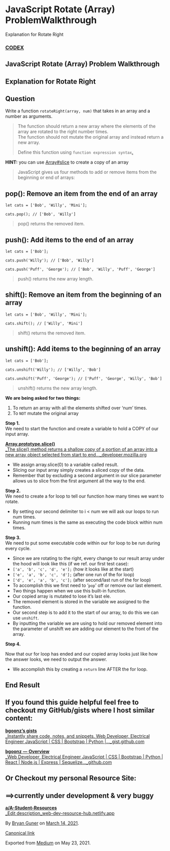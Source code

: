 # JavaScript Rotate \(Array\) ProblemWalkthrough

Explanation for Rotate Right

### [CODEX](http://medium.com/codex)

## JavaScript Rotate \(Array\) Problem Walkthrough

## Explanation for Rotate Right

## Question

Write a function `rotateRight(array, num)` that takes in an array and a number as arguments.

> The function should return a new array where the elements of the array are rotated to the right number times.  
> The function should not mutate the original array and instead return a new array.
>
> Define this function using `function expression syntax`[.](https://developer.mozilla.org/en-US/docs/Web/JavaScript/Reference/Operators/function)

**HINT:** you can use [Array\#slice](https://developer.mozilla.org/en-US/docs/Web/JavaScript/Reference/Global_Objects/Array/slice) to create a copy of an array

> JavaScript gives us four methods to add or remove items from the beginning or end of arrays:

## pop\(\): Remove an item from the end of an array

```text
let cats = ['Bob', 'Willy', 'Mini'];

cats.pop(); // ['Bob', 'Willy']
```

> pop\(\) returns the removed item.

## push\(\): Add items to the end of an array

```text
let cats = ['Bob'];

cats.push('Willy'); // ['Bob', 'Willy']

cats.push('Puff', 'George'); // ['Bob', 'Willy', 'Puff', 'George']
```

> push\(\) returns the new array length.

## shift\(\): Remove an item from the beginning of an array

```text
let cats = ['Bob', 'Willy', 'Mini'];

cats.shift(); // ['Willy', 'Mini']
```

> shift\(\) returns the removed item.

## unshift\(\): Add items to the beginning of an array

```text
let cats = ['Bob'];

cats.unshift('Willy'); // ['Willy', 'Bob']

cats.unshift('Puff', 'George'); // ['Puff', 'George', 'Willy', 'Bob']
```

> unshift\(\) returns the new array length.

**We are being asked for two things:**

1. To return an array with all the elements shifted over ‘num’ times.
2. To `NOT` mutate the original array

**Step 1.**  
We need to start the function and create a variable to hold a COPY of our input array.

[**Array.prototype.slice\(\)**  
 \_The slice\(\) method returns a shallow copy of a portion of an array into a new array object selected from start to end…\_developer.mozilla.org](https://developer.mozilla.org/en-US/docs/Web/JavaScript/Reference/Global_Objects/Array/slice)

-   We assign array.slice\(0\) to a variable called result.
-   Slicing our input array simply creates a sliced copy of the data.
-   Remember that by excluding a second argument in our slice parameter allows us to slice from the first argument all the way to the end.

**Step 2.**  
We need to create a for loop to tell our function how many times we want to rotate.

-   By setting our second delimiter to i &lt; num we will ask our loops to run num times.
-   Running num times is the same as executing the code block within num times.

**Step 3.**  
We need to put some executable code within our for loop to be run during every cycle.

-   Since we are rotating to the right, every change to our result array under the hood will look like this \(if we ref. our first test case\):
-   `['a', 'b', 'c', 'd', 'e'];` \(how it looks like at the start\)
-   `['e', 'a', 'b', 'c', 'd'];` \(after one run of the for loop\)
-   `['d', 'e', 'a', 'b', 'c'];` \(after second/last run of the for loop\)
-   To accomplish this we first need to ‘`pop`' off or remove our last element.
-   Two things happen when we use this built-in function.
-   Our copied array is mutated to lose it’s last ele.
-   The removed element is stored in the variable we assigned to the function.
-   Our second step is to add it to the start of our array, to do this we can use `unshift`.
-   By inputting the variable we are using to hold our removed element into the parameter of unshift we are adding our element to the front of the array.

**Step 4.**

Now that our for loop has ended and our copied array looks just like how the answer looks, we need to output the answer.

-   We accomplish this by creating a `return` line AFTER the for loop.

## End Result

## If you found this guide helpful feel free to checkout my GitHub/gists where I host similar content:

[**bgoonz’s gists**  
 \_Instantly share code, notes, and snippets. Web Developer, Electrical Engineer JavaScript \| CSS \| Bootstrap \| Python \|…\_gist.github.com](https://gist.github.com/bgoonz)

[**bgoonz** **—** **Overview**  
 \_Web Developer, Electrical Engineer JavaScript \| CSS \| Bootstrap \| Python \| React \| Node.js \| Express \| Sequelize…\_github.com](https://github.com/bgoonz)

## Or Checkout my personal Resource Site:

## **==&gt;currently under development & very buggy**

[**a/A-Student-Resources**  
 \_Edit description_web-dev-resource-hub.netlify.app](https://web-dev-resource-hub.netlify.app/)

By [Bryan Guner](https://medium.com/@bryanguner) on [March 14, 2021](https://medium.com/p/31deb19ebba1).

[Canonical link](https://medium.com/@bryanguner/javascript-rotate-array-problemwalkthrough-31deb19ebba1)

Exported from [Medium](https://medium.com) on May 23, 2021.
